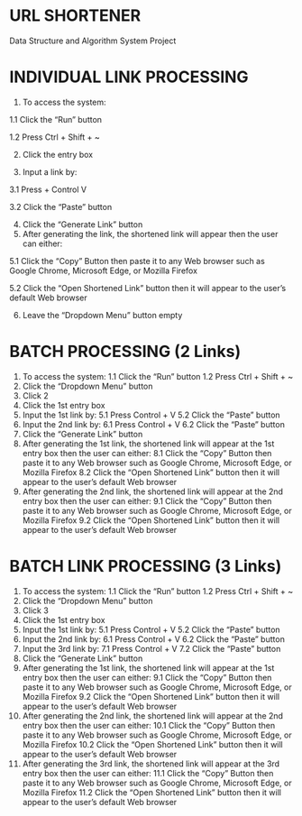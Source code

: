 # URL SHORTENER
Data Structure and Algorithm System Project

# INDIVIDUAL LINK PROCESSING
1. To access the system:

  1.1 Click the “Run” button
  
  1.2 Press Ctrl + Shift + ~ 
  
2. Click the entry box

3. Input a link by: 

  3.1 Press + Control V
  
  3.2 Click the “Paste” button
   
4. Click the “Generate Link” button 
5. After generating the link, the shortened link will appear then the user can either:

  5.1 Click the “Copy” Button then paste it to any Web browser such as Google Chrome, Microsoft Edge, or Mozilla Firefox
  
  5.2 Click the “Open Shortened Link” button then it will appear to the user’s default Web browser 
  
6. Leave the “Dropdown Menu” button empty



# BATCH PROCESSING (2 Links)
1. To access the system: 
  1.1 Click the “Run” button
  1.2 Press Ctrl + Shift + ~ 
2. Click the “Dropdown Menu” button 
  3. Click 2 
4. Click the 1st entry box 
5. Input the 1st link by: 
  5.1 Press Control + V
  5.2 Click the “Paste” button
6. Input the 2nd link by: 
  6.1 Press Control + V
  6.2 Click the “Paste” button
7. Click the “Generate Link” button 
8. After generating the 1st link, the shortened link will appear at the 1st entry box then the user can either:
  8.1 Click the “Copy” Button then paste it to any Web browser such as Google Chrome, Microsoft Edge, or Mozilla Firefox 
  8.2 Click the “Open Shortened Link” button then it will appear to the user’s default Web browser
9. After generating the 2nd link, the shortened link will appear at the 2nd entry box then the user can either:
  9.1 Click the “Copy” Button then paste it to any Web browser such as Google Chrome, Microsoft Edge, or Mozilla Firefox 
  9.2 Click the “Open Shortened Link” button then it will appear to the user’s default Web browser



# BATCH LINK PROCESSING (3 Links)
1. To access the system: 
  1.1 Click the “Run” button
  1.2 Press Ctrl + Shift + ~ 
2. Click the “Dropdown Menu” button 
3. Click 3
4. Click the 1st entry box 
5. Input the 1st link by: 
  5.1 Press Control + V
  5.2 Click the “Paste” button
6. Input the 2nd link by: 
  6.1 Press Control + V
  6.2 Click the “Paste” button
7. Input the 3rd link by: 
  7.1 Press Control + V
  7.2 Click the “Paste” button
8. Click the “Generate Link” button 
9. After generating the 1st link, the shortened link will appear at the 1st entry box then the user can either:
  9.1 Click the “Copy” Button then paste it to any Web browser such as Google Chrome, Microsoft Edge, or Mozilla Firefox 
  9.2 Click the “Open Shortened Link” button then it will appear to the user’s default Web browser
10. After generating the 2nd link, the shortened link will appear at the 2nd entry box then the user can either:
  10.1 Click the “Copy” Button then paste it to any Web browser such as Google Chrome, Microsoft Edge, or Mozilla Firefox 
  10.2 Click the “Open Shortened Link” button then it will appear to the user’s default Web browser
11. After generating the 3rd link, the shortened link will appear at the 3rd entry box then the user can either:
  11.1 Click the “Copy” Button then paste it to any Web browser such as Google Chrome, Microsoft Edge, or Mozilla Firefox 
  11.2 Click the “Open Shortened Link” button then it will appear to the user’s default Web browser


